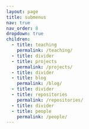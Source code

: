 ```yaml
---
layout: page
title: submenus
nav: true
nav_order: 8
dropdown: true
children:
  - title: teaching
    permalink: /teaching/
  - title: divider
  - title: projects
    permalink: /projects/
  - title: divider
  - title: blog
    permalink: /blog/
  - title: divider
  - title: repositories
    permalink: /repositories/
  - title: divider
  - title: people
    permalink: /people/
---
```

